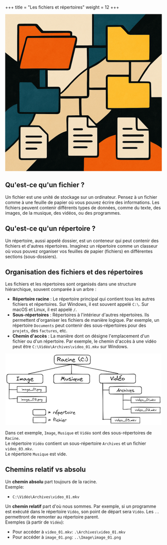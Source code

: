 +++
title = "Les fichiers et répertoires"
weight = 12
+++

![](fichiers_repertoires.png?width=25vw)



## Qu'est-ce qu'un fichier ?

Un fichier est une unité de stockage sur un ordinateur. Pensez à un fichier comme à une feuille de papier où vous pouvez écrire des informations. Les fichiers peuvent contenir différents types de données, comme du texte, des images, de la musique, des vidéos, ou des programmes.

## Qu'est-ce qu'un répertoire ?

Un répertoire, aussi appelé dossier, est un conteneur qui peut contenir des fichiers et d'autres répertoires. Imaginez un répertoire comme un classeur où vous pouvez organiser vos feuilles de papier (fichiers) en différentes sections (sous-dossiers).


## Organisation des fichiers et des répertoires

Les fichiers et les répertoires sont organisés dans une structure hiérarchique, souvent comparée à un arbre :

- **Répertoire racine** : Le répertoire principal qui contient tous les autres fichiers et répertoires. Sur Windows, il est souvent appelé `C:\`. Sur macOS et Linux, il est appelé `/`.
- **Sous-répertoires** : Répertoires à l'intérieur d'autres répertoires. Ils permettent d'organiser les fichiers de manière logique. Par exemple, un répertoire `Documents` peut contenir des sous-répertoires pour des `projets`, des `factures`, etc.
- **Chemin d'accès** : La manière dont on désigne l'emplacement d'un fichier ou d'un répertoire. Par exemple, le chemin d'accès à une vidéo peut être `C:\Vidéo\Archives\video_01.mkv` sur Windows.


![](fichier_01.png)

Dans cet exemple, `Image`, `Musique` et `Vidéo` sont des sous-répertoires de `Racine`.  
Le répertoire `Vidéo` contient un sous-répertoire `Archives` et un fichier `video_03.mkv`.  
Le répertoire `Musique` est vide.  

## Chemins relatif vs absolu

Un **chemin absolu** part toujours de la racine.  
Exemple:
- `C:\Vidéo\Archives\video_01.mkv`

Un **chemin relatif** part d'où nous sommes. Par exemple, si un programme est exécuté dans le répertoire `Vidéo`, son point de départ sera `Vidéo`. Les `..` permettront de remonter au répertoire parent.  
Exemples (à partir de `Vidéo`):
- Pour accéder à `video_01.mkv`: `.\Archives\video_01.mkv`
- Pour accéder à `image_01.png`: `..\Image\image_01.png`


